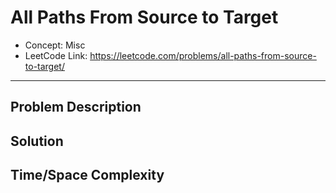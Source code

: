 # All Paths From Source to Target

- Concept: Misc
- LeetCode Link: https://leetcode.com/problems/all-paths-from-source-to-target/

---

## Problem Description

## Solution

## Time/Space Complexity

